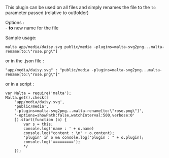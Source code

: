 This plugin can be used on all files and simply renames the file to the `to` parameter passed (relative to outfolder)  

Options :  
    - **to** new name for the file  

Sample usage:  

    malta app/media/daisy.svg public/media -plugins=malta-svg2png...malta-rename[to:\"rose.png\"]  

or in the .json file :  

    "app/media/daisy.svg" : "public/media -plugins=malta-svg2png...malta-rename[to:\"rose.png\"]"

or in a script :  

    var Malta = require('malta');
    Malta.get().check([
        'app/media/daisy.svg',
        'public/media',
        '-plugins=malta-svg2png...malta-rename[to:\"rose.png\"]',
        '-options=showPath:false,watchInterval:500,verbose:0'
        ]).start(function (o) {
            var s = this;
            console.log('name : ' + o.name)
            console.log("content : \n" + o.content);
            'plugin' in o && console.log("plugin : " + o.plugin);
            console.log('=========');
            */
        });
